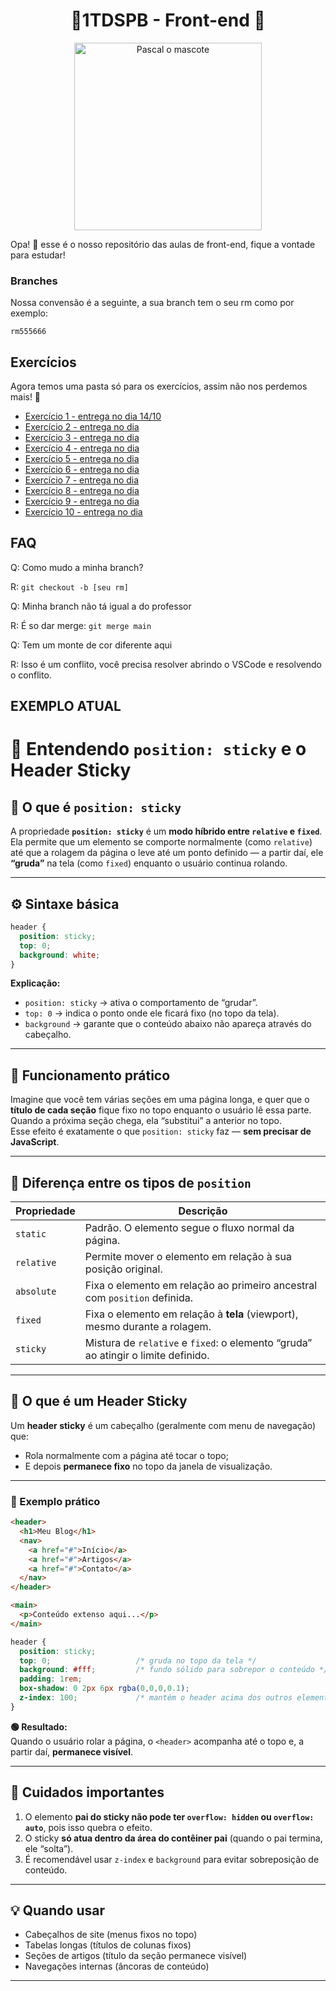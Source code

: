 <div style="text-align:center">
  <h1 align="center"> 🎉1TDSPB - Front-end 🎉</h1>
  <p align="center">
    <img width="300" height="300" alt="Pascal o mascote" src="https://github.com/user-attachments/assets/75b21522-10b6-47cc-8d19-b8fa4aa49b3b" />
  </p>
</div>

Opa! 👋 esse é o nosso repositório das aulas de front-end, fique a vontade para estudar!

### Branches

Nossa convensão é a seguinte, a sua branch tem o seu rm como por exemplo:

```
rm555666
```

## Exercícios

Agora temos uma pasta só para os exercícios, assim não nos perdemos mais! 😬

- [Exercício 1 - entrega no dia 14/10](exercicios/1.md)
- [Exercício 2 - entrega no dia ](exercicios/2.md)
- [Exercício 3 - entrega no dia ](exercicios/3.md)
- [Exercício 4 - entrega no dia ](exercicios/4.md)
- [Exercício 5 - entrega no dia ](exercicios/5.md)
- [Exercício 6 - entrega no dia ](exercicios/6.md)
- [Exercício 7 - entrega no dia ](exercicios/7.md)
- [Exercício 8 - entrega no dia ](exercicios/8.md)
- [Exercício 9 - entrega no dia ](exercicios/9.md)
- [Exercício 10 - entrega no dia ](exercicios/10.md)

## FAQ

Q: Como mudo a minha branch?

R: `git checkout -b [seu rm]`

Q: Minha branch não tá igual a do professor

R: É so dar merge: `git merge main`

Q: Tem um monte de cor diferente aqui

R: Isso é um conflito, você precisa resolver abrindo o VSCode e resolvendo o conflito.


## EXEMPLO ATUAL

# 📌 Entendendo `position: sticky` e o Header Sticky

## 🧱 O que é `position: sticky`

A propriedade **`position: sticky`** é um **modo híbrido entre `relative` e `fixed`**.  
Ela permite que um elemento se comporte normalmente (como `relative`) até que a rolagem da página o leve até um ponto definido — a partir daí, ele **“gruda”** na tela (como `fixed`) enquanto o usuário continua rolando.

---

## ⚙️ Sintaxe básica

```css
header {
  position: sticky;
  top: 0;
  background: white;
}
```

**Explicação:**
- `position: sticky` → ativa o comportamento de “grudar”.
- `top: 0` → indica o ponto onde ele ficará fixo (no topo da tela).
- `background` → garante que o conteúdo abaixo não apareça através do cabeçalho.

---

## 🧩 Funcionamento prático

Imagine que você tem várias seções em uma página longa, e quer que o **título de cada seção** fique fixo no topo enquanto o usuário lê essa parte.  
Quando a próxima seção chega, ela “substitui” a anterior no topo.  
Esse efeito é exatamente o que `position: sticky` faz — **sem precisar de JavaScript**.

---

## 🔄 Diferença entre os tipos de `position`

| Propriedade | Descrição |
|--------------|------------|
| `static` | Padrão. O elemento segue o fluxo normal da página. |
| `relative` | Permite mover o elemento em relação à sua posição original. |
| `absolute` | Fixa o elemento em relação ao primeiro ancestral com `position` definida. |
| `fixed` | Fixa o elemento em relação à **tela** (viewport), mesmo durante a rolagem. |
| `sticky` | Mistura de `relative` e `fixed`: o elemento “gruda” ao atingir o limite definido. |

---

## 🎯 O que é um **Header Sticky**

Um **header sticky** é um cabeçalho (geralmente com menu de navegação) que:
- Rola normalmente com a página até tocar o topo;
- E depois **permanece fixo** no topo da janela de visualização.

---

### 🧠 Exemplo prático

```html
<header>
  <h1>Meu Blog</h1>
  <nav>
    <a href="#">Início</a>
    <a href="#">Artigos</a>
    <a href="#">Contato</a>
  </nav>
</header>

<main>
  <p>Conteúdo extenso aqui...</p>
</main>
```

```css
header {
  position: sticky;
  top: 0;                   /* gruda no topo da tela */
  background: #fff;         /* fundo sólido para sobrepor o conteúdo */
  padding: 1rem;
  box-shadow: 0 2px 6px rgba(0,0,0,0.1);
  z-index: 100;             /* mantém o header acima dos outros elementos */
}
```

**🟢 Resultado:**  
Quando o usuário rolar a página, o `<header>` acompanha até o topo e, a partir daí, **permanece visível**.

---

## 🚨 Cuidados importantes

1. O elemento **pai do sticky não pode ter `overflow: hidden` ou `overflow: auto`**, pois isso quebra o efeito.  
2. O sticky **só atua dentro da área do contêiner pai** (quando o pai termina, ele “solta”).  
3. É recomendável usar `z-index` e `background` para evitar sobreposição de conteúdo.  

---

## 💡 Quando usar

- Cabeçalhos de site (menus fixos no topo)  
- Tabelas longas (títulos de colunas fixos)  
- Seções de artigos (título da seção permanece visível)  
- Navegações internas (âncoras de conteúdo)

---